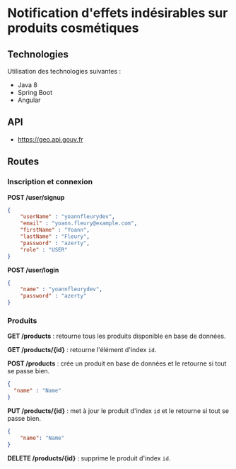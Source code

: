 # Notification d'effets indésirables sur produits cosmétiques

## Technologies

Utilisation des technologies suivantes :

* Java 8
* Spring Boot
* Angular

## API

* https://geo.api.gouv.fr

## Routes

### Inscription et connexion

**POST /user/signup**

```json
{
    "userName" : "yoannfleurydev",
    "email" : "yoann.fleury@example.com",
    "firstName" : "Yoann",
    "lastName" : "Fleury",
    "password" : "azerty",
    "role" : "USER"
}
```

**POST /user/login**
```json
{
    "name" : "yoannfleurydev",
    "password" : "azerty"
}
```

### Produits

**GET /products** : retourne tous les produits disponible en base de données.

**GET /products/{id}** : retourne l'élément d'index `id`.

**POST /products** : crée un produit en base de données et le retourne si tout 
se passe bien.

```json
{
  "name" : "Name"
}
```
**PUT /products/{id}** : met à jour le produit d'index `id` et le retourne si 
tout se passe bien.

```json
{
	"name": "Name"
}
```

**DELETE /products/{id}** : supprime le produit d'index `id`.
